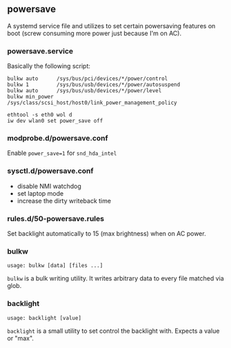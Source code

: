 ## powersave

A systemd service file and utilizes to set certain powersaving features
on boot (screw consuming more power just because I'm on AC).

### powersave.service

Basically the following script:

```
bulkw auto      /sys/bus/pci/devices/*/power/control
bulkw 1         /sys/bus/usb/devices/*/power/autosuspend
bulkw auto      /sys/bus/usb/devices/*/power/level
bulkw min_power /sys/class/scsi_host/host0/link_power_management_policy

ethtool -s eth0 wol d
iw dev wlan0 set power_save off
```

### modprobe.d/powersave.conf

Enable `power_save=1` for `snd_hda_intel`

### sysctl.d/powersave.conf

- disable NMI watchdog
- set laptop mode
- increase the dirty writeback time

### rules.d/50-powersave.rules

Set backlight automatically to 15 (max brightness) when on AC power.

### bulkw

```
usage: bulkw [data] [files ...]
```

`bulkw` is a bulk writing utility. It writes arbitrary data to every
file matched via glob.

### backlight

```
usage: backlight [value]
```

`backlight` is a small utility to set control the backlight with.
Expects a value or "max".
